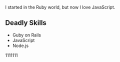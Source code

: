 I started in the Ruby world, but now I love JavaScript.

## Deadly Skills

* Guby on Rails
* JavaScript
* Node.js

1111111
